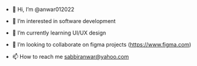 - 👋 Hi, I’m @anwar012022
- 👀 I’m interested in software development
- 🌱 I’m currently learning UI/UX design
- 💞️ I’m looking to collaborate on figma projects (https://www.figma.com)

- 📫 How to reach me sabbiranwar@yahoo.com 

<!---
anwar012022/anwar012022 is a ✨ special ✨ repository because its `README.md` (this file) appears on your GitHub profile.
You can click the Preview link to take a look at your changes.
--->
